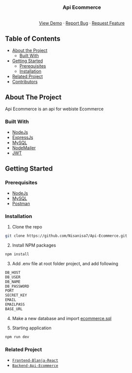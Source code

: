 <p align="center">

  <h3 align="center">Api Ecommerce</h3>
  <p align="center">
<!--     <image align="center" width="200" src='https://github.com/muchamadagush/coffee-shop/blob/main/public/logoCoffeShop.svg' /> -->
  </p>

  <p align="center">
    <br />
    <a href="blanja-silk.vercel.app">View Demo</a>
    ·
    <a href="https://github.com/Nisanisa7/Api-Ecommerce/issues">Report Bug</a>
    ·
    <a href="https://github.com/Nisanisa7/Api-Ecommerce/issues">Request Feature</a>
  </p>
</p>

## Table of Contents

* [About the Project](#about-the-project)
  * [Built With](#built-with)
* [Getting Started](#getting-started)
  * [Prerequisites](#prerequisites)
  * [Installation](#installation)
* [Related Project](#related-project)
* [Contributors](#contributors)

## About The Project

Api Ecommerce is an api for webiste Ecommerce

### Built With

* [NodeJs](https://nodejs.org/)
* [ExpressJs](http://expressjs.com/)
* [MySQL](https://www.mysql.com/)
* [NodeMailer](https://nodemailer.com/)
* [JWT](https://jwt.io/)

## Getting Started

### Prerequisites
* [NodeJs](https://nodejs.org/)
* [MySQL](https://www.mysql.com/)
* [Postman](https://www.postman.com/)

### Installation

1. Clone the repo
```sh
git clone https://github.com/Nisanisa7/Api-Ecommerce.git
```
2. Install NPM packages
```sh
npm install
```
3. Add .env file at root folder project, and add following
```sh
DB_HOST
DB_USER 
DB_NAME 
DB_PASSWORD 
PORT 
SECRET_KEY 
EMAIL
EMAILPASS 
BASE_URL 
```

4. Make a new database and import [ecommerce.sql](https://drive.google.com/file/d/1OIh9-M-EroBMa4BQkkVA21-t3vS8a2Uy/view?usp=sharing)

5. Starting application
```sh
npm run dev
```

### Related Project
* [`Frontend-Blanja-React`](https://github.com/Nisanisa7/Blanja-react)
* [`Backend-Api-Ecommerce`](https://github.com/Nisanisa7/Api-Ecommerce)

